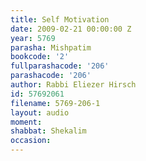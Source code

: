 ```yaml
---
title: Self Motivation
date: 2009-02-21 00:00:00 Z
year: 5769
parasha: Mishpatim
bookcode: '2'
fullparashacode: '206'
parashacode: '206'
author: Rabbi Eliezer Hirsch
id: 57692061
filename: 5769-206-1
layout: audio
moment: 
shabbat: Shekalim
occasion: 
---
```


